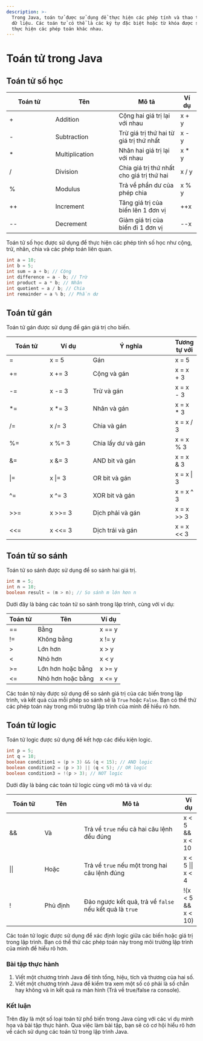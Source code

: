 ```yaml
---
description: >-
  Trong Java, toán tử được sử dụng để thực hiện các phép tính và thao tác trên
  dữ liệu. Các toán tử có thể là các ký tự đặc biệt hoặc từ khóa được sử dụng để
  thực hiện các phép toán khác nhau.
---
```


# Toán tử trong Java

## Toán tử số học

<table data-full-width="false"><thead><tr><th width="106">Toán tử</th><th width="152">Tên</th><th>Mô tả</th><th>Ví dụ</th></tr></thead><tbody><tr><td>+</td><td>Addition</td><td>Cộng hai giá trị lại với nhau</td><td>x + y</td></tr><tr><td>-</td><td>Subtraction</td><td>Trừ giá trị thứ hai từ giá trị thứ nhất</td><td>x - y</td></tr><tr><td>*</td><td>Multiplication</td><td>Nhân hai giá trị lại với nhau</td><td>x * y</td></tr><tr><td>/</td><td>Division</td><td>Chia giá trị thứ nhất cho giá trị thứ hai</td><td>x / y</td></tr><tr><td>%</td><td>Modulus</td><td>Trả về phần dư của phép chia</td><td>x % y</td></tr><tr><td>++</td><td>Increment</td><td>Tăng giá trị của biến lên 1 đơn vị</td><td>++x</td></tr><tr><td>--</td><td>Decrement</td><td>Giảm giá trị của biến đi 1 đơn vị</td><td>--x</td></tr></tbody></table>

Toán tử số học được sử dụng để thực hiện các phép tính số học như cộng, trừ, nhân, chia và các phép toán liên quan.

```java
int a = 10;
int b = 5;
int sum = a + b; // Cộng
int difference = a - b; // Trừ
int product = a * b; // Nhân
int quotient = a / b; // Chia
int remainder = a % b; // Phần dư
```

## Toán tử gán

Toán tử gán được sử dụng để gán giá trị cho biến.

<table><thead><tr><th width="118">Toán tử</th><th width="133">Ví dụ</th><th width="283">Ý nghĩa</th><th>Tương tự với</th></tr></thead><tbody><tr><td>=</td><td>x = 5</td><td>Gán</td><td>x = 5</td></tr><tr><td>+=</td><td>x += 3</td><td>Cộng và gán</td><td>x = x + 3</td></tr><tr><td>-=</td><td>x -= 3</td><td>Trừ và gán</td><td>x = x - 3</td></tr><tr><td>*=</td><td>x *= 3</td><td>Nhân và gán</td><td>x = x * 3</td></tr><tr><td>/=</td><td>x /= 3</td><td>Chia và gán</td><td>x = x / 3</td></tr><tr><td>%=</td><td>x %= 3</td><td>Chia lấy dư và gán</td><td>x = x % 3</td></tr><tr><td>&#x26;=</td><td>x &#x26;= 3</td><td>AND bit và gán</td><td>x = x &#x26; 3</td></tr><tr><td>|=</td><td>x |= 3</td><td>OR bit và gán</td><td>x = x | 3</td></tr><tr><td>^=</td><td>x ^= 3</td><td>XOR bit và gán</td><td>x = x ^ 3</td></tr><tr><td>>>=</td><td>x >>= 3</td><td>Dịch phải và gán</td><td>x = x >> 3</td></tr><tr><td>&#x3C;&#x3C;=</td><td>x &#x3C;&#x3C;= 3</td><td>Dịch trái và gán</td><td>x = x &#x3C;&#x3C; 3</td></tr></tbody></table>

## Toán tử so sánh

Toán tử so sánh được sử dụng để so sánh hai giá trị.

```java
int m = 5;
int n = 10;
boolean result = (m > n); // So sánh m lớn hơn n
```

Dưới đây là bảng các toán tử so sánh trong lập trình, cùng với ví dụ:

| Toán tử | Tên               | Ví dụ  |
| ------- | ----------------- | ------ |
| ==      | Bằng              | x == y |
| !=      | Không bằng        | x != y |
| >       | Lớn hơn           | x > y  |
| <       | Nhỏ hơn           | x < y  |
| >=      | Lớn hơn hoặc bằng | x >= y |
| <=      | Nhỏ hơn hoặc bằng | x <= y |

Các toán tử này được sử dụng để so sánh giá trị của các biến trong lập trình, và kết quả của mỗi phép so sánh sẽ là `True` hoặc `False`. Bạn có thể thử các phép toán này trong môi trường lập trình của mình để hiểu rõ hơn.

## Toán tử logic

Toán tử logic được sử dụng để kết hợp các điều kiện logic.

```java
int p = 5;
int q = 10;
boolean condition1 = (p > 3) && (q < 15); // AND logic
boolean condition2 = (p > 3) || (q < 5); // OR logic
boolean condition3 = !(p > 3); // NOT logic
```

Dưới đây là bảng các toán tử logic cùng với mô tả và ví dụ:

<table data-full-width="true"><thead><tr><th width="125">Toán tử</th><th width="149">Tên</th><th width="495">Mô tả</th><th>Ví dụ</th></tr></thead><tbody><tr><td>&#x26;&#x26;</td><td>Và </td><td>Trả về <code>true</code> nếu cả hai câu lệnh đều đúng</td><td>x &#x3C; 5 &#x26;&#x26; x &#x3C; 10</td></tr><tr><td>||</td><td>Hoặc </td><td>Trả về <code>true</code> nếu một trong hai câu lệnh đúng</td><td>x &#x3C; 5 || x &#x3C; 4</td></tr><tr><td>!</td><td>Phủ định </td><td>Đảo ngược kết quả, trả về <code>false</code> nếu kết quả là <code>true</code></td><td>!(x &#x3C; 5 &#x26;&#x26; x &#x3C; 10)</td></tr></tbody></table>

Các toán tử logic được sử dụng để xác định logic giữa các biến hoặc giá trị trong lập trình. Bạn có thể thử các phép toán này trong môi trường lập trình của mình để hiểu rõ hơn.

### Bài tập thực hành

1. Viết một chương trình Java để tính tổng, hiệu, tích và thương của hai số.
2. Viết một chương trình Java để kiểm tra xem một số có phải là số chẵn hay không và in kết quả ra màn hình (Trả về true/false ra console).

### Kết luận

Trên đây là một số loại toán tử phổ biến trong Java cùng với các ví dụ minh họa và bài tập thực hành. Qua việc làm bài tập, bạn sẽ có cơ hội hiểu rõ hơn về cách sử dụng các toán tử trong lập trình Java.
